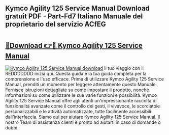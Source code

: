 ## Kymco Agility 125 Service Manual Download gratuit PDF - Part-Fd7 Italiano Manuale del proprietario del servizio ACfEG

# <h2><a href="http://dfggcs.blite.top/?on=Kymco+Agility+125+Service+Manual">🔗Download 👉🔴 Kymco Agility 125 Service Manual</a></h2>

[![Kymco Agility 125 Service Manual download](https://i.imgur.com/lujVjoI.png)](http://dfggcs.blite.top/?on=Kymco+Agility+125+Service+Manual)
Il tuo viaggio con il REDDDDDDD inizia qui. Questa guida è la tua guida completa per la comprensione e l'uso efficace. Prima di utilizzare Kymco Agility 125 Service Manual, prenditi un momento per leggere attentamente questo Manuale. Fornisce istruzioni dettagliate su come impostare il prodotto, nonché informazioni su come utilizzare le sue varie funzioni e possibilità. Kymco Agility 125 Service Manual offre agli utenti un'impressionante raccolta di funzionalità avanzate come il controllo dei gesti, il vivavoce, le scorciatoie personalizzabili e le attività automatizzate, tutte facilmente accessibili dall'interfaccia. Siamo qui per aiutare Kymco Agility 125 Service Manual. Il nostro Team di assistenza clienti è pronto ad aiutarti in caso di domande o dubbi.
